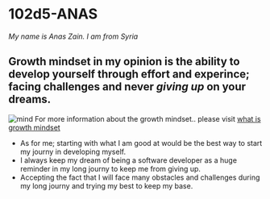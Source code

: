 # 102d5-ANAS
 _My name is Anas Zain. I am  from Syria_
## Growth mindset in my opinion is the ability to develop yourself through **effort** and **experince**; facing challenges and never *giving up* on your dreams.
 ![mind](https://purepng.com/public/uploads/medium/brain-education-help-idea-knowledge-mind-vjg.png)
 For more information about the growth mindset.. please visit [what is growth mindset](https://www.atlassian.com/blog/inside-atlassian/growth-mindset)
* As for me; starting with what I am good at would be the best way to start my journy in developing myself.
* I always keep my dream of being a software developer as a huge reminder in my long journy to keep me from giving up.
* Accepting the fact that I will face many obstacles and challenges during my long journy and trying my best to keep my base.
